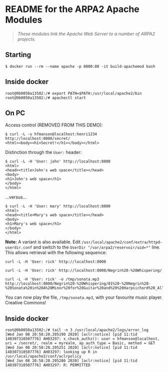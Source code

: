 # README for the ARPA2 Apache Modules

> *These modules link the Apache Web Server to a number of ARPA2 projects.*

## Starting ##
```
$ docker run --rm --name apache -p 8000:80 -it build-apachemod bash
```
## Inside docker ##
```
root@9b0050a13502:/# export PATH=$PATH:/usr/local/apache2/bin
root@9b0050a13502:/# apachectl start
```

## On PC ##

Access control (REMOVED FROM THIS DEMO):

```
$ curl -L -u hfmanson@localhost:henri1234 http://localhost:8000/secret/
<html><body><h1>Secret!</h1></body></html>
```

Distinction through the `User:` header:

```
$ curl -L -H 'User: john' http://localhost:8000
<html>
<head><title>John's web space</title></head>
<body>
<h1>John's web space</h1>
</body>
</html>
```

...versus...

```
$ curl -L -H 'User: mary' http://localhost:8000
<html>
<head><title>Mary's web space</title></head>
<body>
<h1>Mary's web space</h1>
</body>
</html>
```

**Note:**
A variant is also available.  Edit `/usr/local/apache2/conf/extra/httpd-userdir.conf` and switch to the `UserDir "/var/arpa2/reservoir/uid=*"` line.  This allows retrieval with the following sequence:

```
curl -L -H 'User: rick' http://localhost:8000

curl -L -H 'User: rick' http://localhost:8000/Negrin%20-%20Whispering/

curl -L -H 'User: rick' -o /tmp/sonata.mp3 http://localhost:8000/Negrin%20-%20Whispering/01%20-%20Negrin%20-%20Sonata%20in%20A%20Minor%20for%20Guitar%20and%20%20Harpsichord%20_Allegro_.mp3
```

You can now play the file, `/tmp/sonata.mp3`, with your favourite music player.  Creative Commons!

## Inside docker ##
```
root@9b0050a13502:/# tail -n 3 /usr/local/apache2/logs/error_log 
[Wed Jan 08 20:58:20.205190 2020] [aclr:notice] [pid 11:tid 140307310507776] AH03297: x_check_authz(): user = hfmanson@localhost, uri = /secret/, realm = myrealm, ap_auth_type = Basic, method = GET
[Wed Jan 08 20:58:20.205251 2020] [aclr:notice] [pid 11:tid 140307310507776] AH03297: looking up R in /usr/local/apache2/conf/aclrpolicy
[Wed Jan 08 20:58:20.205286 2020] [aclr:notice] [pid 11:tid 140307310507776] AH03297: R: PERMITTED
```
